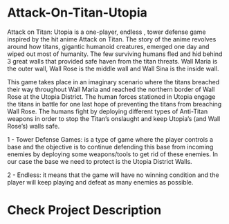 # Attack-On-Titan-Utopia
Attack on Titan: Utopia is a one-player, endless , tower defense game inspired by the hit anime Attack on Titan. 
The story of the anime revolves around how titans, gigantic humanoid creatures, emerged one day and wiped out most of humanity. 
The few surviving humans fled and hid behind 3 great walls that provided safe haven from the titan threats.
Wall Maria is the outer wall, Wall Rose is the middle wall and Wall Sina is the inside wall.

This game takes place in an imaginary scenario where the titans breached their way throughout Wall Maria and reached the northern border of Wall Rose at the Utopia District. 
The human forces stationed in Utopia engage the titans in battle for one last hope of preventing the titans from breaching Wall Rose. 
The humans fight by deploying different types of Anti-Titan weapons in order to stop the Titan’s onslaught and keep Utopia’s (and Wall Rose’s) walls safe.

1 - Tower Defense Games: is a type of game where the player controls a base and the objective is to continue defending this base from incoming enemies by deploying some weapons/tools to get rid of these enemies.
In our case the base we need to protect is the Utopia District Walls.

2 - Endless: it means that the game will have no winning condition and the player will keep playing and defeat as many enemies as possible.

# Check Project Description
